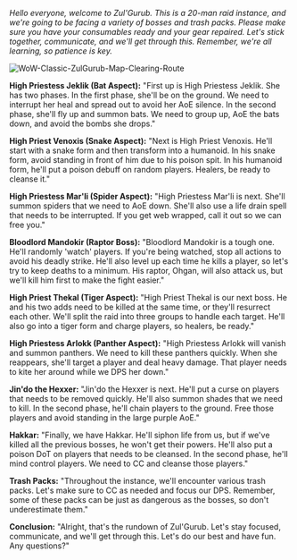 *Hello everyone, welcome to Zul'Gurub. This is a 20-man raid instance, and we're going to be facing a variety of bosses and trash packs. Please make sure you have your consumables ready and your gear repaired. Let's stick together, communicate, and we'll get through this. Remember, we're all learning, so patience is key.*

![WoW-Classic-ZulGurub-Map-Clearing-Route](https://github.com/YamaYAML/tavern-raidinfo/assets/73019779/aa47dbe1-291c-4501-993a-ab90a40297a6)

**High Priestess Jeklik (Bat Aspect):**
"First up is High Priestess Jeklik. She has two phases. In the first phase, she'll be on the ground. We need to interrupt her heal and spread out to avoid her AoE silence. In the second phase, she'll fly up and summon bats. We need to group up, AoE the bats down, and avoid the bombs she drops."

**High Priest Venoxis (Snake Aspect):**
"Next is High Priest Venoxis. He'll start with a snake form and then transform into a humanoid. In his snake form, avoid standing in front of him due to his poison spit. In his humanoid form, he'll put a poison debuff on random players. Healers, be ready to cleanse it."

**High Priestess Mar'li (Spider Aspect):**
"High Priestess Mar'li is next. She'll summon spiders that we need to AoE down. She'll also use a life drain spell that needs to be interrupted. If you get web wrapped, call it out so we can free you."

**Bloodlord Mandokir (Raptor Boss):**
"Bloodlord Mandokir is a tough one. He'll randomly 'watch' players. If you're being watched, stop all actions to avoid his deadly strike. He'll also level up each time he kills a player, so let's try to keep deaths to a minimum. His raptor, Ohgan, will also attack us, but we'll kill him first to make the fight easier."

**High Priest Thekal (Tiger Aspect):**
"High Priest Thekal is our next boss. He and his two adds need to be killed at the same time, or they'll resurrect each other. We'll split the raid into three groups to handle each target. He'll also go into a tiger form and charge players, so healers, be ready."

**High Priestess Arlokk (Panther Aspect):**
"High Priestess Arlokk will vanish and summon panthers. We need to kill these panthers quickly. When she reappears, she'll target a player and deal heavy damage. That player needs to kite her around while we DPS her down."

**Jin'do the Hexxer:**
"Jin'do the Hexxer is next. He'll put a curse on players that needs to be removed quickly. He'll also summon shades that we need to kill. In the second phase, he'll chain players to the ground. Free those players and avoid standing in the large purple AoE."

**Hakkar:**
"Finally, we have Hakkar. He'll siphon life from us, but if we've killed all the previous bosses, he won't get their powers. He'll also put a poison DoT on players that needs to be cleansed. In the second phase, he'll mind control players. We need to CC and cleanse those players."


**Trash Packs:**
"Throughout the instance, we'll encounter various trash packs. Let's make sure to CC as needed and focus our DPS. Remember, some of these packs can be just as dangerous as the bosses, so don't underestimate them."

**Conclusion:**
"Alright, that's the rundown of Zul'Gurub. Let's stay focused, communicate, and we'll get through this. Let's do our best and have fun. Any questions?"
